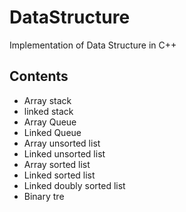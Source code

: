 # DataStructure

Implementation of Data Structure in C++

## Contents

- Array stack
- linked stack
- Array Queue
- Linked Queue
- Array unsorted list
- Linked unsorted list
- Array sorted list
- Linked sorted list
- Linked doubly sorted list
- Binary tre
